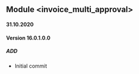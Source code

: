 ## Module <invoice_multi_approval>

#### 31.10.2020
#### Version 16.0.1.0.0
##### ADD
- Initial commit
